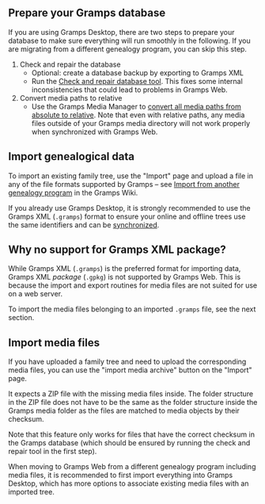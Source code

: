 

## Prepare your Gramps database

If you are using Gramps Desktop, there are two steps to prepare your database to make sure everything will run smoothly in the following. If you are migrating from a different genealogy program, you can skip this step.

1. Check and repair the database
    - Optional: create a database backup by exporting to Gramps XML
    - Run the [Check and repair database tool](https://gramps-project.org/wiki/index.php/Gramps_5.2_Wiki_Manual_-_Tools#Check_and_Repair_Database). This fixes some internal inconsistencies that could lead to problems in Gramps Web.
2. Convert media paths to relative
    - Use the Gramps Media Manager to [convert all media paths from absolute to relative](https://gramps-project.org/wiki/index.php/Gramps_5.2_Wiki_Manual_-_Tools#Convert_paths_from_relative_to_absolute). Note that even with relative paths, any media files outside of your Gramps media directory will not work properly when synchronized with Gramps Web.

## Import genealogical data

To import an existing family tree, use the "Import" page and upload a file in any of the file formats supported by Gramps &ndash; see [Import from another genealogy program](https://www.gramps-project.org/wiki/index.php/Import_from_another_genealogy_program) in the Gramps Wiki.

If you already use Gramps Desktop, it is strongly recommended to use the Gramps XML (`.gramps`) format to ensure your online and offline trees use the same identifiers and can be [synchronized](sync.md).

## Why no support for Gramps XML package?

While Gramps XML (`.gramps`) is the preferred format for importing data, Gramps XML *package* (`.gpkg`) is not supported by Gramps Web. This is because the import and export routines for media files are not suited for use on a web server.

To import the media files belonging to an imported `.gramps` file, see the next section.

## Import media files

If you have uploaded a family tree and need to upload the corresponding media files, you can use the "import media archive" button on the "Import" page.

It expects a ZIP file with the missing media files inside. The folder structure in the ZIP file does not have to be the same as the folder structure inside the Gramps media folder as the files are matched to media objects by their checksum.

Note that this feature only works for files that have the correct checksum in the Gramps database (which should be ensured by running the check and repair tool in the first step).

When moving to Gramps Web from a different genealogy program including media files, it is recommended to first import everything into Gramps Desktop, which has more options to associate existing media files with an imported tree.